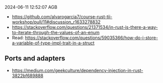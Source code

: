 2024-06-11 12:52:07 AGB

* https://github.com/alvarogarcia7/course-rust-tii-workshop/pull/11#discussion_r1633278832
* https://stackoverflow.com/questions/21371534/in-rust-is-there-a-way-to-iterate-through-the-values-of-an-enum
* Read: https://stackoverflow.com/questions/59035366/how-do-i-store-a-variable-of-type-impl-trait-in-a-struct

## Ports and adapters

* https://medium.com/geekculture/dependency-injection-in-rust-3822bf689888

